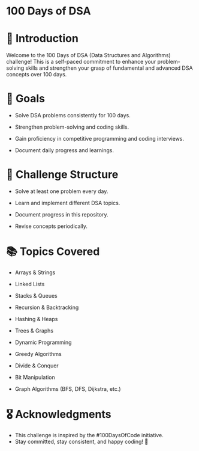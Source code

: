 # 100 Days of DSA

# 📌 Introduction

Welcome to the 100 Days of DSA (Data Structures and Algorithms) challenge! This is a self-paced commitment to enhance your problem-solving skills and strengthen your grasp of fundamental and advanced DSA concepts over 100 days.

# 🎯 Goals

- Solve DSA problems consistently for 100 days.

- Strengthen problem-solving and coding skills.

- Gain proficiency in competitive programming and coding interviews.

- Document daily progress and learnings.
  

# 📅 Challenge Structure

- Solve at least one problem every day.

- Learn and implement different DSA topics.

- Document progress in this repository.

- Revise concepts periodically.


# 📚 Topics Covered

- Arrays & Strings

- Linked Lists

- Stacks & Queues

- Recursion & Backtracking

- Hashing & Heaps

- Trees & Graphs

- Dynamic Programming

- Greedy Algorithms

- Divide & Conquer

- Bit Manipulation

- Graph Algorithms (BFS, DFS, Dijkstra, etc.)

# 🎖️ Acknowledgments
- This challenge is inspired by the #100DaysOfCode initiative.
- Stay committed, stay consistent, and happy coding! 🚀
